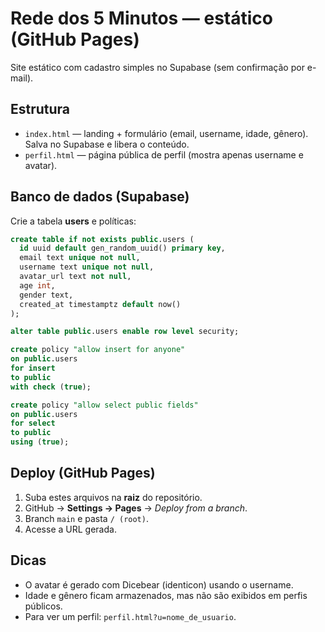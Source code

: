 # Rede dos 5 Minutos — estático (GitHub Pages)

Site estático com cadastro simples no Supabase (sem confirmação por e-mail).

## Estrutura
- `index.html` — landing + formulário (email, username, idade, gênero). Salva no Supabase e libera o conteúdo.
- `perfil.html` — página pública de perfil (mostra apenas username e avatar).

## Banco de dados (Supabase)
Crie a tabela **users** e políticas:

```sql
create table if not exists public.users (
  id uuid default gen_random_uuid() primary key,
  email text unique not null,
  username text unique not null,
  avatar_url text not null,
  age int,
  gender text,
  created_at timestamptz default now()
);

alter table public.users enable row level security;

create policy "allow insert for anyone"
on public.users
for insert
to public
with check (true);

create policy "allow select public fields"
on public.users
for select
to public
using (true);
```

## Deploy (GitHub Pages)
1. Suba estes arquivos na **raiz** do repositório.
2. GitHub → **Settings → Pages** → *Deploy from a branch*.
3. Branch `main` e pasta `/ (root)`.
4. Acesse a URL gerada.

## Dicas
- O avatar é gerado com Dicebear (identicon) usando o username.
- Idade e gênero ficam armazenados, mas não são exibidos em perfis públicos.
- Para ver um perfil: `perfil.html?u=nome_de_usuario`.
